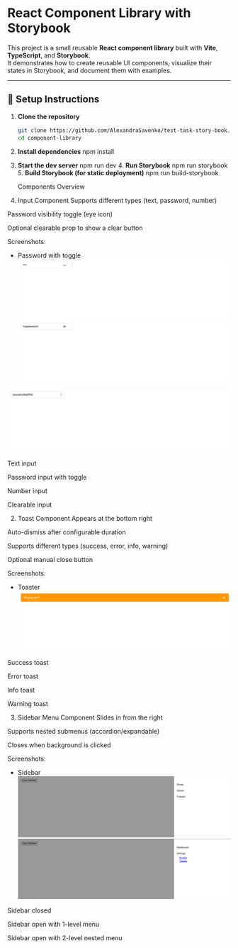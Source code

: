 # React Component Library with Storybook

This project is a small reusable **React component library** built with **Vite**, **TypeScript**, and **Storybook**.  
It demonstrates how to create reusable UI components, visualize their states in Storybook, and document them with examples.

---

## 🚀 Setup Instructions

1. **Clone the repository**
   ```bash
   git clone https://github.com/AlexandraSavenko/test-task-story-book.git
   cd component-library
   ```
2. **Install dependencies**
   npm install
3. **Start the dev server**
   npm run dev
   4. **Run Storybook**
   npm run storybook
   5. **Build Storybook (for static deployment)**
   npm run build-storybook

   Components Overview

4. Input Component
   Supports different types (text, password, number)

Password visibility toggle (eye icon)

Optional clearable prop to show a clear button

Screenshots:
- Password with toggle  
![Password Input](./public/passwordHidden.png)
![Password Input](./public/passwordShown.png)

![Clearable](./public/clearable.png)

Text input

Password input with toggle

Number input

Clearable input

2. Toast Component
   Appears at the bottom right

Auto-dismiss after configurable duration

Supports different types (success, error, info, warning)

Optional manual close button

Screenshots:

- Toaster
![Toaster warning](./public/warning.png)

Success toast

Error toast

Info toast

Warning toast

3. Sidebar Menu Component
   Slides in from the right

Supports nested submenus (accordion/expandable)

Closes when background is clicked

Screenshots:
- Sidebar 
![Sidebar](./public/SidebarOpen.png)
![Sidebar](./public/SidebarTwo.png)

Sidebar closed

Sidebar open with 1-level menu

Sidebar open with 2-level nested menu





